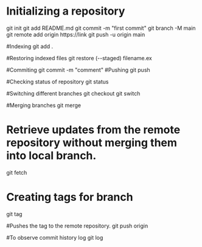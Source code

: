 # Initializing a repository

git init
git add README.md
git commit -m "first commit"
git branch -M main
git remote add origin https://link
git push -u origin main

#Indexing
git add . 

#Restoring indexed files
git restore (--staged) filename.ex

#Commiting
git commit -m "comment"
#Pushing
git push

#Checking status of repository
git status


#Switching different branches
git checkout <branch-name>
git switch <branch-hame>

#Merging branches
git merge <branch-name>

# Retrieve updates from the remote repository without merging them into local branch.
git fetch

# Creating tags for branch
git tag <tag-name>

#Pushes the tag to the remote repository.
git push origin <tag-name>

#To observe commit history log
git log
